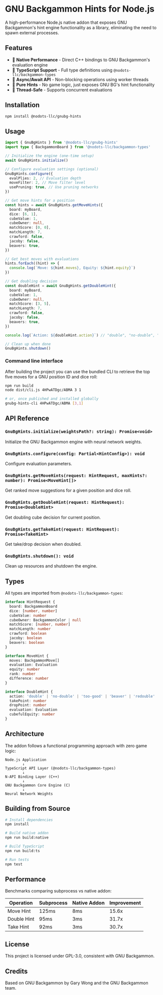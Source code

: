 # GNU Backgammon Hints for Node.js

A high-performance Node.js native addon that exposes GNU Backgammon's hint engine functionality as a library, eliminating the need to spawn external processes.

## Features

- 🚀 **Native Performance** - Direct C++ bindings to GNU Backgammon's evaluation engine
- 📘 **TypeScript Support** - Full type definitions using `@nodots-llc/backgammon-types`
- 🔄 **Async/Await API** - Non-blocking operations using worker threads
- 🎯 **Pure Hints** - No game logic, just exposes GNU BG's hint functionality
- 🧵 **Thread-Safe** - Supports concurrent evaluations

## Installation

```bash
npm install @nodots-llc/gnubg-hints
```

## Usage

```typescript
import { GnuBgHints } from '@nodots-llc/gnubg-hints'
import type { BackgammonBoard } from '@nodots-llc/backgammon-types'

// Initialize the engine (one-time setup)
await GnuBgHints.initialize()

// Configure evaluation settings (optional)
GnuBgHints.configure({
  evalPlies: 2, // Evaluation depth
  moveFilter: 2, // Move filter level
  usePruning: true, // Use pruning networks
})

// Get move hints for a position
const hints = await GnuBgHints.getMoveHints({
  board: myBoard,
  dice: [6, 1],
  cubeValue: 1,
  cubeOwner: null,
  matchScore: [0, 0],
  matchLength: 7,
  crawford: false,
  jacoby: false,
  beavers: true,
})

// Get best moves with evaluations
hints.forEach((hint) => {
  console.log(`Move: ${hint.moves}, Equity: ${hint.equity}`)
})

// Get doubling decision
const doubleHint = await GnuBgHints.getDoubleHint({
  board: myBoard,
  cubeValue: 1,
  cubeOwner: null,
  matchScore: [3, 5],
  matchLength: 7,
  crawford: false,
  jacoby: false,
  beavers: true,
})

console.log(`Action: ${doubleHint.action}`) // "double", "no-double", "too-good"

// Clean up when done
GnuBgHints.shutdown()
```

### Command line interface

After building the project you can use the bundled CLI to retrieve the top five moves for a GNU position ID and dice roll:

```bash
npm run build
node dist/cli.js 4HPwATDgc/ABMA 3 1

# or, once published and installed globally
gnubg-hints-cli 4HPwATDgc/ABMA [3,1]
```

## API Reference

### `GnuBgHints.initialize(weightsPath?: string): Promise<void>`

Initialize the GNU Backgammon engine with neural network weights.

### `GnuBgHints.configure(config: Partial<HintConfig>): void`

Configure evaluation parameters.

### `GnuBgHints.getMoveHints(request: HintRequest, maxHints?: number): Promise<MoveHint[]>`

Get ranked move suggestions for a given position and dice roll.

### `GnuBgHints.getDoubleHint(request: HintRequest): Promise<DoubleHint>`

Get doubling cube decision for current position.

### `GnuBgHints.getTakeHint(request: HintRequest): Promise<TakeHint>`

Get take/drop decision when doubled.

### `GnuBgHints.shutdown(): void`

Clean up resources and shutdown the engine.

## Types

All types are imported from `@nodots-llc/backgammon-types`:

```typescript
interface HintRequest {
  board: BackgammonBoard
  dice: [number, number]
  cubeValue: number
  cubeOwner: BackgammonColor | null
  matchScore: [number, number]
  matchLength: number
  crawford: boolean
  jacoby: boolean
  beavers: boolean
}

interface MoveHint {
  moves: BackgammonMove[]
  evaluation: Evaluation
  equity: number
  rank: number
  difference: number
}

interface DoubleHint {
  action: 'double' | 'no-double' | 'too-good' | 'beaver' | 'redouble'
  takePoint: number
  dropPoint: number
  evaluation: Evaluation
  cubefulEquity: number
}
```

## Architecture

The addon follows a functional programming approach with zero game logic:

```
Node.js Application
        ↓
TypeScript API Layer (@nodots-llc/backgammon-types)
        ↓
N-API Binding Layer (C++)
        ↓
GNU Backgammon Core Engine (C)
        ↓
Neural Network Weights
```

## Building from Source

```bash
# Install dependencies
npm install

# Build native addon
npm run build:native

# Build TypeScript
npm run build:ts

# Run tests
npm test
```

## Performance

Benchmarks comparing subprocess vs native addon:

| Operation   | Subprocess | Native Addon | Improvement |
| ----------- | ---------- | ------------ | ----------- |
| Move Hint   | 125ms      | 8ms          | 15.6x       |
| Double Hint | 95ms       | 3ms          | 31.7x       |
| Take Hint   | 92ms       | 3ms          | 30.7x       |

## License

This project is licensed under GPL-3.0, consistent with GNU Backgammon.

## Credits

Based on GNU Backgammon by Gary Wong and the GNU Backgammon team.
